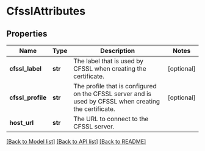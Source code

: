 # CfsslAttributes

## Properties
Name | Type | Description | Notes
------------ | ------------- | ------------- | -------------
**cfssl_label** | **str** | The label that is used by CFSSL when creating the certificate.  | [optional] 
**cfssl_profile** | **str** | The profile that is configured on the CFSSL server and is used by CFSSL when creating the certificate.  | [optional] 
**host_url** | **str** | The URL to connect to the CFSSL server.  | 

[[Back to Model list]](../README.md#documentation-for-models) [[Back to API list]](../README.md#documentation-for-api-endpoints) [[Back to README]](../README.md)


